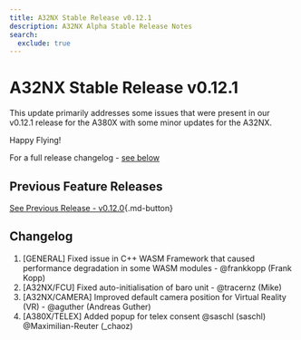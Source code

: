 ```yaml
---
title: A32NX Stable Release v0.12.1
description: A32NX Alpha Stable Release Notes
search:
  exclude: true
---
```


[//]: # (<link rel="stylesheet" href="../../stylesheets/toc-tables.css">)

# A32NX Stable Release v0.12.1

This update primarily addresses some issues that were present in our v0.12.1 release for the A380X with some minor updates
for the A32NX.

Happy Flying!

For a full release changelog - [see below](#changelog)

## Previous Feature Releases

[See Previous Release - v0.12.0](v0120.md){.md-button}

## Changelog

1. [GENERAL] Fixed issue in C++ WASM Framework that caused performance degradation in some WASM modules - @frankkopp (Frank Kopp)
1. [A32NX/FCU] Fixed auto-initialisation of baro unit - @tracernz (Mike)
1. [A32NX/CAMERA] Improved default camera position for Virtual Reality (VR) - @aguther (Andreas Guther)
1. [A380X/TELEX] Added popup for telex consent @saschl (saschl) @Maximilian-Reuter (\_chaoz)